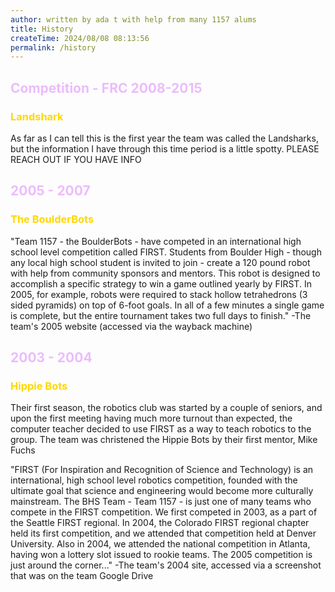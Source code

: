 ```yaml
---
author: written by ada t with help from many 1157 alums
title: History
createTime: 2024/08/08 08:13:56
permalink: /history
---
```

<style>
  h2.hero-name{
  	color:  #3e2137;
  }
  h2{
  	color:  #ebbcfc;
  }
  h3{
  	color:  #FFD700;
  }
  .image-container {
    position: relative;
    overflow: hidden;
    margin-bottom: 20px;
  }

  .image-container img {
    width: 100%;
    position: relative;
  }

</style>
<h2>Competition - FRC 2008-2015</h2>
<h3>Landshark</h3>
<p>As far as I can tell this is the first year the team was called the Landsharks, but the information I have through this time period is a little spotty. PLEASE REACH OUT IF YOU HAVE INFO</p>
<h2>2005 - 2007</h2>
<h3>The BoulderBots</h3>
<p>"Team 1157 - the BoulderBots - have competed in an international high school level competition called FIRST. Students from Boulder High - though any local high school student is invited to join - create a 120 pound robot with help from community sponsors and mentors. This robot is designed to accomplish a specific strategy to win a game outlined yearly by FIRST. In 2005, for example, robots were required to stack hollow tetrahedrons (3 sided pyramids) on top of 6-foot goals. In all of a few minutes a single game is complete, but the entire tournament takes two full days to finish." -The team's 2005 website (accessed via the wayback machine)</p>
<h2>2003 - 2004</h2>
<h3>Hippie Bots</h3>
<p>Their first season, the robotics club was started by a couple of seniors, and upon the first meeting having much more turnout than expected, the computer teacher decided to use FIRST as a way to teach robotics to the group. The team was christened the Hippie Bots by their first mentor, Mike Fuchs</p>
<p>"FIRST (For Inspiration and Recognition of Science and Technology) is an international, high school level robotics competition, founded with the ultimate goal that science and engineering would become more culturally mainstream. The BHS Team - Team 1157 - is just one of many teams who compete in the FIRST competition. We first competed in 2003, as a part of the Seattle FIRST regional. In 2004, the Colorado FIRST regional chapter held its first competition, and we attended that competition held at Denver University. Also in 2004, we attended the national competition in Atlanta, having won a lottery slot issued to rookie teams. The 2005 competition is just around the corner..." -The team's 2004 site, accessed via a screenshot that was on the team Google Drive</p>

